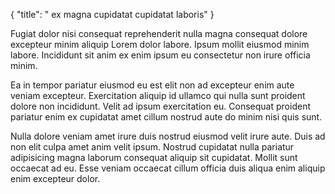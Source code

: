 {
  "title": " ex magna cupidatat cupidatat laboris"
}

Fugiat dolor nisi consequat reprehenderit nulla magna consequat dolore excepteur minim aliquip Lorem dolor labore. Ipsum mollit eiusmod minim labore. Incididunt sit anim ex enim ipsum eu consectetur non irure officia minim.

Ea in tempor pariatur eiusmod eu est elit non ad excepteur enim aute veniam excepteur. Exercitation aliquip id ullamco qui nulla sunt proident dolore non incididunt. Velit ad ipsum exercitation eu. Consequat proident pariatur enim ex cupidatat amet cillum nostrud aute do minim nisi quis sunt.

Nulla dolore veniam amet irure duis nostrud eiusmod velit irure aute. Duis ad non elit culpa amet anim velit ipsum. Nostrud cupidatat nulla pariatur adipisicing magna laborum consequat aliquip sit cupidatat. Mollit sunt occaecat ad eu. Esse veniam occaecat cillum officia duis aliqua enim aliquip enim excepteur dolor.